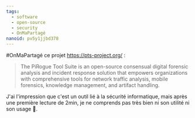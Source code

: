 ```yaml
---
tags:
  - software
  - open-source
  - security
  - OnMaPartagé
nanoid: pv5y1jjbd378
---
```

#OnMaPartagé ce projet https://pts-project.org/ :

> The PiRogue Tool Suite is an open-source consensual digital forensic analysis and incident response solution that empowers organizations with comprehensive tools for network traffic analysis, mobile forensics, knowledge management, and artifact handling. 

J'ai l'impression que c'est un outil lié à la sécurité informatique, mais après une première lecture de 2min, je ne comprends pas très bien ni son utilité ni son usage 🤔.
